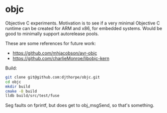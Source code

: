 # objc

Objective C experiments. Motivation is to see if a very minimal Objective C runtime can be created for ARM and x86, for embedded systems. Would be good to minimally support autorelease pools.

These are some references for future work:

* <https://github.com/mhjacobson/avr-objc>
* <https://github.com/charlieMonroe/libobjc-kern>

Build:

```bash
git clone git@github.com:djthorpe/objc.git
cd objc
mkdir build
cmake -B build
lldb build/src/test/fuse
```

Seg faults on fprintf, but does get to obj_msgSend, so that's something.
